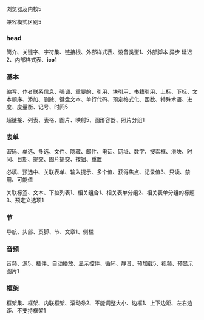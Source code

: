 浏览器及内核5

兼容模式区别5

### head

简介、关键字、字符集、链接根、外部样式表、设备类型1、外部脚本 异步 延迟2、内部样式表、**ico**1

### 基本

缩写、作者联系信息、强调、重要的、引用、块引用、书籍引用、上标、下标、文本顺序、添加、删除、键盘文本、单行代码、预定格式化、函数、特殊术语、进度、度量衡、记号、时间5

超链接、列表、表格、图片、映射5、图形容器、照片分组1

### 表单

密码、单选、多选、文件、隐藏、邮件、电话、网址、数字、搜索框、滑块、时间、日期、提交、图片提交、按钮、重置

必填、预选中、关联表单、输入提示、多个值、获得焦点、记录值3、只读、禁用、可能值

关联标签、文本、下拉列表1、相关组合1、相关表单分组2、相关表单分组的标题3、预定义选项1

### 节

导航、头部、页脚、节、文章1、侧栏

### 音频

音频、源5、插件、自动播放、显示控件、循环、静音、预加载5、视频、预显示图片1

### 框架

框架集、框架、内联框架、滚动条2、不能调整大小、边框1、上下边距、左右边距、不支持框架1
